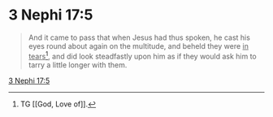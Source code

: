 # 3 Nephi 17:5

> And it came to pass that when Jesus had thus spoken, he cast his eyes round about again on the multitude, and beheld they were <u>in tears</u>[^a], and did look steadfastly upon him as if they would ask him to tarry a little longer with them.

[3 Nephi 17:5](https://www.churchofjesuschrist.org/study/scriptures/bofm/3-ne/17?lang=eng&id=p5#p5)


[^a]: TG [[God, Love of]].

